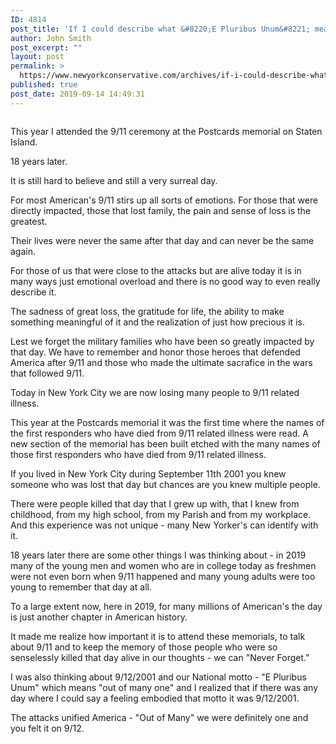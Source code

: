 ```yaml
---
ID: 4814
post_title: 'If I could describe what &#8220;E Pluribus Unum&#8221; means it would be America on 9/12/2001 &#8211; some simple reflections 18 years later #EPluribusUnum #Honor911 #NeverForget'
author: John Smith
post_excerpt: ""
layout: post
permalink: >
  https://www.newyorkconservative.com/archives/if-i-could-describe-what-e-pluribus-unum-means-it-would-be-america-on-9-12-2001-some-simple-reflections-18-years-later-epluribusunum-honor911-neverforget/
published: true
post_date: 2019-09-14 14:49:31
---
```

<!-- wp:image {"id":4815} -->
<figure class="wp-block-image"><img src="https://www.newyorkconservative.com/wp-content/uploads/2019/09/9111postcards-Copy2-768x1024.jpg" alt="" class="wp-image-4815"/></figure>
<!-- /wp:image -->

<!-- wp:paragraph -->
<p>This year I attended the 9/11 ceremony at the Postcards memorial on Staten Island. </p>
<!-- /wp:paragraph -->

<!-- wp:paragraph -->
<p>18 years later. </p>
<!-- /wp:paragraph -->

<!-- wp:paragraph -->
<p>It is still hard to believe and still a very surreal day.</p>
<!-- /wp:paragraph -->

<!-- wp:paragraph -->
<p>For most American's 9/11 stirs up all sorts of emotions. For those that were directly impacted, those that lost family, the pain and sense of loss is the greatest. </p>
<!-- /wp:paragraph -->

<!-- wp:paragraph -->
<p>Their lives were never the same after that day and can never be the same again. </p>
<!-- /wp:paragraph -->

<!-- wp:paragraph -->
<p>For those of us that were close to the attacks but are alive today it is in many ways just emotional overload and there is no good way to even really describe it.</p>
<!-- /wp:paragraph -->

<!-- wp:paragraph -->
<p>The sadness of great loss, the gratitude for life, the ability to make something meaningful of it and the realization of just how precious it is.</p>
<!-- /wp:paragraph -->

<!-- wp:paragraph -->
<p>Lest we forget the military families who have been so greatly impacted by that day. We have to remember and honor those heroes that defended America after 9/11 and those who made the ultimate sacrafice in the wars that followed 9/11.</p>
<!-- /wp:paragraph -->

<!-- wp:paragraph -->
<p>Today in New York City we are now losing many people to 9/11 related illness.</p>
<!-- /wp:paragraph -->

<!-- wp:paragraph -->
<p>This year at the Postcards memorial it was the first time where the names of the first responders who have died from 9/11 related illness were read. A new section of the memorial has been built etched with the many names of those first responders who have died from 9/11 related illness.</p>
<!-- /wp:paragraph -->

<!-- wp:paragraph -->
<p>If you lived in New York City during September 11th 2001 you knew someone who was lost that day but chances are you knew multiple people. </p>
<!-- /wp:paragraph -->

<!-- wp:paragraph -->
<p>There were people killed that day that I grew up with, that I knew from childhood, from my high school, from my Parish and from my workplace. <br> And this experience was not unique - many New Yorker's can identify with it.</p>
<!-- /wp:paragraph -->

<!-- wp:paragraph -->
<p>18 years later there are some other things I was thinking about - in 2019 many of the young men and women who are in college today as freshmen were not even born when 9/11 happened and many young adults were too young to remember that day at all.</p>
<!-- /wp:paragraph -->

<!-- wp:paragraph -->
<p>To a large extent now, here in 2019, for many millions of American's the day is just another chapter in American history.</p>
<!-- /wp:paragraph -->

<!-- wp:paragraph -->
<p>It made me realize how important it is to attend these memorials, to talk about 9/11 and to keep the memory of those people who were so senselessly killed that day alive in our thoughts - we can "Never Forget."</p>
<!-- /wp:paragraph -->

<!-- wp:paragraph -->
<p>I was also thinking about 9/12/2001 and our National motto - "E Pluribus Unum" which means "out of many one" and I realized that if there was any day where I could say a feeling embodied that motto it was 9/12/2001.</p>
<!-- /wp:paragraph -->

<!-- wp:paragraph -->
<p>The attacks unified America - "Out of Many" we were definitely one and you felt it on 9/12.</p>
<!-- /wp:paragraph -->